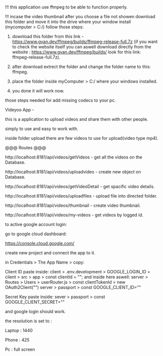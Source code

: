 !!! this application use ffmpeg to be able to function properly.

!!! incase the video thumbnail after you choose a file not showen download this folder and move it into the drive where your window install (mycomputer > C:/)
follow those steps:
1. download this folder from this link - https://www.gyan.dev/ffmpeg/builds/ffmpeg-release-full.7z
    (if you want to check the website itself you can aswell download directly from the website : https://www.gyan.dev/ffmpeg/builds/ look for this link:
ffmpeg-release-full.7z).

2. after download extrect the folder and change the folder name to this: ffmpeg.

3. place the folder inside myComputer > C:/ where your windows installed. 

4. you done it will work now.

those steps needed for add missing codecs to your pc.

Videyoo App -

this is a application to upload videos and share them with other people.

simply to use and easy to work with.

inside folder upload there are few videos to use for upload(video type mp4).

@@@ Routes @@@

http://localhost:8181/api/videos/getVideos - get all the videos on the Database.

http://localhost:8181/api/videos/uploadvideo - create new object on Database.

http://localhost:8181/api/videos/getVideoDetail - get spacific video details.

http://localhost:8181/api/videos/uploadfiles - upload file into directed folder.

http://localhost:8181/api/videos/thumbnail - create video thumbnail.

http://localhost:8181/api/videos/my-videos - get videos by logged id.

to active google account login:

go to google cloud dashboard:

https://console.cloud.google.com/

create new project and connect the app to it.

in Credentials > The App Name > copy:

Client ID paste inside: client > .env.development > GOOGLE_LOGIN_ID = client > src > app > const clientId = ""; 
and inside here aswell: 
server > Routes > Users > userRouter.js > const clientTokenId = new OAuth2Client("") server > passport > const GOOGLE_CLIENT_ID=""

Secret Key paste inside: sever > passport > const GOOGLE_CLIENT_SECRET=""

and google login should work.

the resolution is set to :

Laptop : 1440

Phone : 425

Pc : full screen
